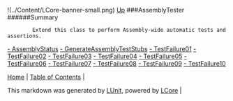 !(../Content/LCore-banner-small.png)
[Up](../LUnit.md)
###AssemblyTester
######Summary

            Extend this class to perform Assembly-wide automatic tests and assertions.
            
[ - AssemblyStatus](AssemblyTester_AssemblyStatus.md)
[ - GenerateAssemblyTestStubs](AssemblyTester_GenerateAssemblyTestStubs.md)
[ - TestFailure01](AssemblyTester_TestFailure01.md)
[ - TestFailure02](AssemblyTester_TestFailure02.md)
[ - TestFailure03](AssemblyTester_TestFailure03.md)
[ - TestFailure04](AssemblyTester_TestFailure04.md)
[ - TestFailure05](AssemblyTester_TestFailure05.md)
[ - TestFailure06](AssemblyTester_TestFailure06.md)
[ - TestFailure07](AssemblyTester_TestFailure07.md)
[ - TestFailure08](AssemblyTester_TestFailure08.md)
[ - TestFailure09](AssemblyTester_TestFailure09.md)
[ - TestFailure10](AssemblyTester_TestFailure10.md)

[Home](../../README.md) | [Table of Contents](../../TableOfContents.md) | 


This markdown was generated by [LUnit](https://github.com/CodeSingularity/LUnit), powered by [LCore](https://github.com/CodeSingularity/LCore) | 

